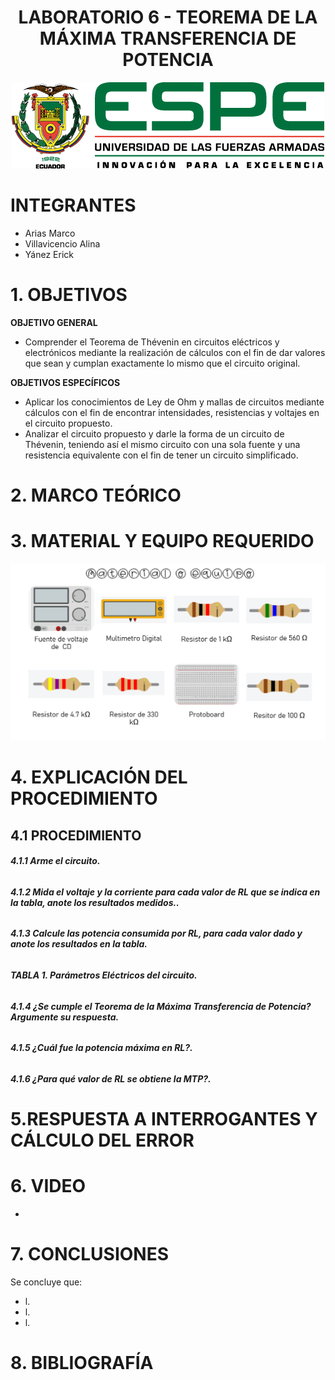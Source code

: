 <div align="center">

# LABORATORIO 6 - TEOREMA DE LA MÁXIMA TRANSFERENCIA DE POTENCIA

![](https://github.com/erickyanez1/IMAGENES-DEBER-1/blob/main/espe.png) 

</div>

# **INTEGRANTES**

- Arias Marco
- Villavicencio Alina
- Yánez Erick


# **1. OBJETIVOS**

**OBJETIVO GENERAL**
  - Comprender el Teorema de Thévenin en circuitos eléctricos y electrónicos mediante la realización de cálculos con el fin de dar valores que sean y cumplan exactamente lo mismo que el circuito original.
 
 **OBJETIVOS ESPECÍFICOS**
  - Aplicar los conocimientos de Ley de Ohm y mallas de circuitos mediante cálculos con el fin de encontrar intensidades, resistencias y voltajes en el circuito propuesto.
  - Analizar el circuito propuesto y darle la forma de un circuito de Thévenin, teniendo así el mismo circuito con una sola fuente y una resistencia equivalente con el fin de tener un circuito simplificado.

# **2. MARCO TEÓRICO**

<div align="center">
  

  
</div>
  
# **3. MATERIAL Y EQUIPO REQUERIDO**

<div align="center">

![](https://github.com/erickyanez1/Laboratorio5/blob/main/IMG/Material_equipo.png)
  
</div>

# **4. EXPLICACIÓN DEL PROCEDIMIENTO**

## **4.1 PROCEDIMIENTO**

###### **4.1.1 Arme el circuito.**

<div align="center">
  
  
</div>

###### **4.1.2 Mida el voltaje y la corriente para cada valor de RL que se indica en la tabla, anote los resultados medidos..**

<div align="center">


  
</div>

###### **4.1.3 Calcule las potencia consumida por RL, para cada valor dado y anote los resultados en la tabla.**

<div align="center">


  
</div>




###### **TABLA 1. Parámetros Eléctricos del circuito.**

<div align="center">

  

</div>

###### **4.1.4 ¿Se cumple el Teorema de la Máxima Transferencia de Potencia? Argumente su respuesta.**

<div align="center">


</div>

###### **4.1.5 ¿Cuál fue la potencia máxima en RL?.**


<div align="center">



</div>


###### **4.1.6 ¿Para qué valor de RL se obtiene la MTP?.**


<div align="center">



</div>


#  5.RESPUESTA A INTERROGANTES Y CÁLCULO DEL ERROR



# **6. VIDEO**

- 

# **7. CONCLUSIONES**

Se concluye que:

- l.
- l.
- l.

# **8. BIBLIOGRAFÍA**
